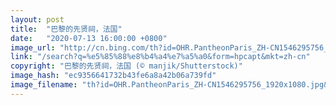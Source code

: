 ```yaml
---
layout: post
title:  "巴黎的先贤祠，法国"
date:   "2020-07-13 16:00:00 +0800"
image_url: "http://cn.bing.com/th?id=OHR.PantheonParis_ZH-CN1546295756_1920x1080.jpg&rf=LaDigue_1920x1080.jpg&pid=hp"
link: "/search?q=%e5%85%88%e8%b4%a4%e7%a5%a0&form=hpcapt&mkt=zh-cn"
copyright: "巴黎的先贤祠，法国 (© manjik/Shutterstock)"
image_hash: "ec9356641732b43fe6a8a42b06a739fd"
image_filename: "th?id=OHR.PantheonParis_ZH-CN1546295756_1920x1080.jpg&rf=LaDigue_1920x1080.jpg&pid=hp"
---
```

